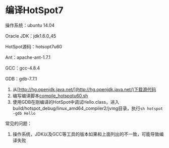 # 编译HotSpot7

操作系统：ubuntu 14.04

Oracle JDK：jdk1.6.0_45

HotSpot源码：hotsopt7u60

Ant：apache-ant-1.7.1

GCC：gcc-4.8.4

GDB：gdb-7.7.1

1. 从[http://hg.openjdk.java.net/](http://hg.openjdk.java.net/)下载源代码
2. 编写编译脚本[compile_hotspotu60.sh](https://github.com/lanhuidong/conf/blob/master/HotSpot/compile_hotspot7u60.sh)
3. 使用GDB在刚编译的HotSpot中调试Hello.class，进入build/hotspot_debug/linux_amd64_compiler2/jvmg目录，执行`sh hotspot -gdb Hello`

常见的问题：

1. 操作系统，JDK以及GCC等工具的版本如果和上面列出的不一致，可能导致编译失败

